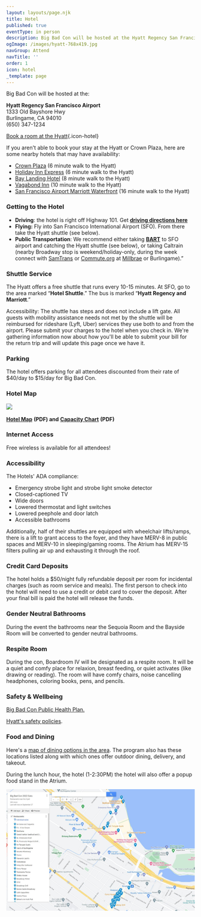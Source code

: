```yaml
---
layout: layouts/page.njk
title: Hotel
published: true
eventType: in person
description: Big Bad Con will be hosted at the Hyatt Regency San Francisco Airport
ogImage: /images/hyatt-768x419.jpg
navGroup: Attend
navTitle: ''
order: 1
icon: hotel
_template: page
---
```


Big Bad Con will be hosted at the:

**Hyatt Regency San Francisco Airport**\
1333 Old Bayshore Hwy\
Burlingame, CA 94010\
(650) 347-1234

[Book a room at the Hyatt](https://www.hyatt.com/en-US/group-booking/SFOBU/G-STND){.icon-hotel}

If you aren't able to book your stay at the Hyatt or Crown Plaza, here are some nearby hotels that may have availability:

* [Crown Plaza](https://sfocp.com/) (6 minute walk to the Hyatt)
* [Holiday Inn Express](https://www.ihg.com/holidayinnexpress/hotels/us/en/burlingame/urlbh/hoteldetail) (6 minute walk to the Hyatt)
* [Bay Landing Hotel](https://baylandinghotel.com/) (8 minute walk to the Hyatt)
* [Vagabond Inn](https://www.vagabondinn.com/vagabond-inn-executive-san-francisco-airport-bayfront-sfo?) (10 minute walk to the Hyatt)
* [San Francisco Airport Marriott Waterfront](https://www.marriott.com/reservation/rateListMenu.mi?dclid=CNel3fzHsoADFckxRAgdO-YBew\&cid=OMS_GLB0002Y27_GLE00070C9_GLF000C1AH\&defaultTab=prepay) (16 minute walk to the Hyatt)

<!-- Big Bad Con Group Rate: $139/night ([booking link](https://www.hyatt.com/en-US/group-booking/SFOBU/G-BBC3)) -->

### Getting to the Hotel

* **Driving**: the hotel is right off Highway 101. Get **[driving directions here](https://goo.gl/maps/7Jthy6QnQY9TMSPF9)**
* **Flying:** Fly into San Francisco International Airport (SFO). From there take the Hyatt shuttle (see below).
* **Public Transportation**: We recommend either taking **[BART](https://www.bart.gov/)** to SFO airport and catching the Hyatt shuttle (see below), or taking Caltrain (nearby Broadway stop is weekend/holiday-only, during the week connect with [SamTrans](http://www.samtrans.com/) or [Commute.org](https://commute.org/shuttles/) at [Millbrae](https://511.org/transit/centers/millbrae-transit-center) or Burlingame).”

### Shuttle Service

The Hyatt offers a free shuttle that runs every 10-15 minutes. At SFO, go to the area marked “**Hotel Shuttle**.” The bus is marked “**Hyatt Regency and Marriott**.”

Accessibility: The shuttle has steps and does not include a lift gate. All guests with mobility assistance needs not met by the shuttle will be reimbursed for rideshare (Lyft, Uber) services they use both to and from the airport. Please submit your charges to the hotel when you check in. We're gathering information now about how you'll be able to submit your bill for the return trip and will update this page once we have it.

### Parking

The hotel offers parking for all attendees discounted from their rate of $40/day to $15/day for Big Bad Con.

### Hotel Map

![](</images/Hotel_Map 2023.jpg>)

**[Hotel Map](</images/Hotel_Map 2023.pdf>)** **(PDF) and** **[Capacity Chart](https://assets.tina.io/ac22da7d-8579-4122-a2c1-78b362f0d955/Hyatt-Regency-San-Francisco-Airport-Capacity-Charts-English-070918.pdf)** **(PDF)**

### Internet Access

Free wireless is available for all attendees!

### Accessibility

The Hotels' ADA compliance:

* Emergency strobe light and strobe light smoke detector
* Closed-captioned TV
* Wide doors
* Lowered thermostat and light switches
* Lowered peephole and door latch
* Accessible bathrooms

Additionally, half of their shuttles are equipped with wheelchair lifts/ramps, there is a lift to grant access to the foyer, and they have MERV-8 in public spaces and MERV-10 in sleeping/gaming rooms. The Atrium has MERV-15 filters pulling air up and exhausting it through the roof.

### Credit Card Deposits

The hotel holds a $50/night fully refundable deposit per room for incidental charges (such as room service and meals). The first person to check into the hotel will need to use a credit or debit card to cover the deposit. After your final bill is paid the hotel will release the funds.

### Gender Neutral Bathrooms

During the event the bathrooms near the Sequoia Room and the Bayside Room will be converted to gender neutral bathrooms.

### Respite Room

During the con, Boardroom IV will be designated as a respite room. It will be a quiet and comfy place for relaxion, breast feeding, or quiet activates (like drawing or reading). The room will have comfy chairs, noise cancelling headphones, coloring books, pens, and pencils.

### Safety & Wellbeing

[Big Bad Con Public Health Plan.](/public-health-policy/)

[Hyatt's safety policies](https://www.hyatt.com/info/care-and-cleanliness-americas).

### Food and Dining

Here's a [map of dining options in the area](https://www.google.com/maps/d/u/0/edit?mid=1CE6SE62DYwbZdxV5-7CklkQiNfraCzA\&ll=37.59161336786066%2C-122.36212222537841\&z=16). The program also has these locations listed along with which ones offer outdoor dining, delivery, and takeout.

During the lunch hour, the hotel (1-2:30PM) the hotel will also offer a popup food stand in the Atrium.

![](/images/eating.JPG)
